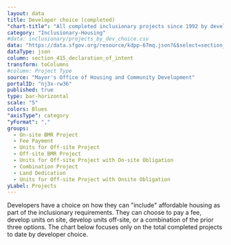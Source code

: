 ```yaml
---
layout: data
title: Developer choice (completed)
"chart-title": "All completed inclusionary projects since 1992 by developer choice"
category: "Inclusionary-Housing"
#data: inclusionary/projects_by_dev_choice.csv
data: "https://data.sfgov.org/resource/kdpp-67mq.json?&$select=section_415_declaration_of_intent,count(*)&$where=project_status=%27Completed%27+AND+NOT+section_415_declaration_of_intent=%27Units%20for%20Off-Site%20Project%27&$group=section_415_declaration_of_intent&$order=count+desc"
dataType: json
column: section_415_declaration_of_intent
transform: toColumns
#column: Project Type
source: "Mayor's Office of Housing and Community Development"
portalID: "nj3x-rw36"
published: true
type: bar-horizontal
scale: "5"
colors: Blues
"axisType": category
"yFormat": ","
groups:
  - On-site BMR Project
  - Fee Payment
  - Units for Off-site Project
  - Off-site BMR Project
  - Units for Off-site Project with On-site Obligation
  - Combination Project
  - Land Dedication
  - Units for Off-site Project with Onsite Obligation
yLabel: Projects
---
```


Developers have a choice on how they can "include" affordable housing as part of the inclusionary requirements. They can choose to pay a fee, develop units on site, develop units off-site, or a combination of the prior three options. The chart below focuses only on the total completed projects to date by developer choice.
